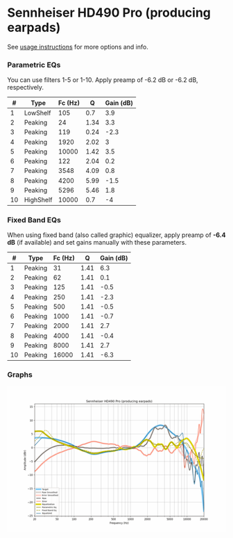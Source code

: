 # Sennheiser HD490 Pro (producing earpads)
See [usage instructions](https://github.com/jaakkopasanen/AutoEq#usage) for more options and info.

### Parametric EQs
You can use filters 1-5 or 1-10. Apply preamp of -6.2 dB or -6.2 dB, respectively.

|   # | Type      |   Fc (Hz) |    Q |   Gain (dB) |
|-----|-----------|-----------|------|-------------|
|   1 | LowShelf  |       105 | 0.7  |         3.9 |
|   2 | Peaking   |        24 | 1.34 |         3.3 |
|   3 | Peaking   |       119 | 0.24 |        -2.3 |
|   4 | Peaking   |      1920 | 2.02 |         3   |
|   5 | Peaking   |     10000 | 1.42 |         3.5 |
|   6 | Peaking   |       122 | 2.04 |         0.2 |
|   7 | Peaking   |      3548 | 4.09 |         0.8 |
|   8 | Peaking   |      4200 | 5.99 |        -1.5 |
|   9 | Peaking   |      5296 | 5.46 |         1.8 |
|  10 | HighShelf |     10000 | 0.7  |        -4   |

### Fixed Band EQs
When using fixed band (also called graphic) equalizer, apply preamp of **-6.4 dB** (if available) and set gains manually with these parameters.

|   # | Type    |   Fc (Hz) |    Q |   Gain (dB) |
|-----|---------|-----------|------|-------------|
|   1 | Peaking |        31 | 1.41 |         6.3 |
|   2 | Peaking |        62 | 1.41 |         0.1 |
|   3 | Peaking |       125 | 1.41 |        -0.5 |
|   4 | Peaking |       250 | 1.41 |        -2.3 |
|   5 | Peaking |       500 | 1.41 |        -0.5 |
|   6 | Peaking |      1000 | 1.41 |        -0.7 |
|   7 | Peaking |      2000 | 1.41 |         2.7 |
|   8 | Peaking |      4000 | 1.41 |        -0.4 |
|   9 | Peaking |      8000 | 1.41 |         2.7 |
|  10 | Peaking |     16000 | 1.41 |        -6.3 |

### Graphs
![](./Sennheiser%20HD490%20Pro%20(producing%20earpads).png)

